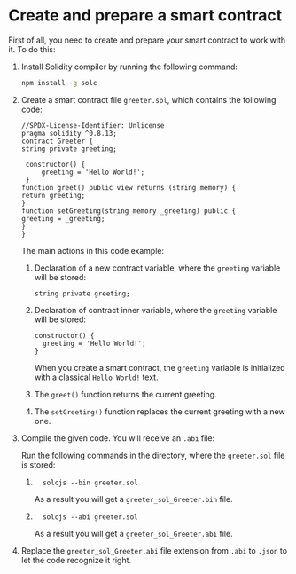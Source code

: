 # Create and prepare a smart contract

First of all, you need to create and prepare your smart contract to work with it. To do this:

1. Install Solidity compiler by running the following command:

   ```bash
   npm install -g solc
   ```

2. Create a smart contract file `greeter.sol`, which contains the following code:

   ```solidity
   //SPDX-License-Identifier: Unlicense
   pragma solidity ^0.8.13;
   contract Greeter {
   string private greeting;

    constructor() {
        greeting = 'Hello World!';
    }
   function greet() public view returns (string memory) {
   return greeting;
   }
   function setGreeting(string memory _greeting) public {
   greeting = _greeting;
   }
   }
   ```

   The main actions in this code example:

    1. Declaration of a new contract variable, where the `greeting` variable will be stored:

       ```solidity
       string private greeting;
       ```

    2. Declaration of contract inner variable, where the `greeting` variable will be stored:

       ```solidity
       constructor() {
         greeting = 'Hello World!';
       }
       ```

       When you create a smart contract, the `greeting` variable is initialized with a classical `Hello World!` text.

    3. The `greet()` function returns the current greeting.
    4. The `setGreeting()` function replaces the current greeting with a new one.

3. Compile the given code. You will receive an `.abi` file:

   Run the following commands in the directory, where the `greeter.sol` file is stored:

    1. ```solidity
         solcjs --bin greeter.sol
         ```

       As a result you will get a `greeter_sol_Greeter.bin` file.

    2. ```solidity
         solcjs --abi greeter.sol
         ```

       As a result you will get a `greeter_sol_Greeter.abi` file.

4. Replace the `greeter_sol_Greeter.abi` file extension from `.abi` to `.json` to let the code recognize it right.
